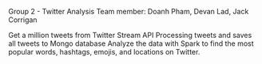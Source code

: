 Group 2 - Twitter Analysis
Team member: Doanh Pham, Devan Lad, Jack Corrigan

Get a million tweets from Twitter Stream API
Processing tweets and saves all tweets to Mongo database
Analyze the data with Spark to find the most popular words, hashtags, emojis, and locations on Twitter.
